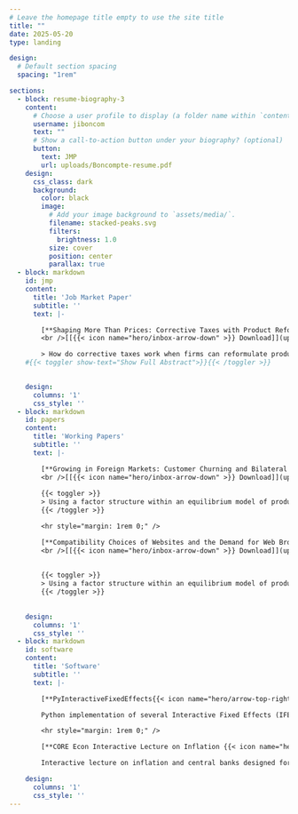 ```yaml
---
# Leave the homepage title empty to use the site title
title: ""
date: 2025-05-20
type: landing

design:
  # Default section spacing
  spacing: "1rem"

sections:
  - block: resume-biography-3
    content:
      # Choose a user profile to display (a folder name within `content/authors/`)
      username: jiboncom
      text: ""
      # Show a call-to-action button under your biography? (optional)
      button:
        text: JMP
        url: uploads/Boncompte-resume.pdf
    design:
      css_class: dark
      background:
        color: black
        image:
          # Add your image background to `assets/media/`.
          filename: stacked-peaks.svg
          filters:
            brightness: 1.0
          size: cover
          position: center
          parallax: true
  - block: markdown
    id: jmp
    content:
      title: 'Job Market Paper'
      subtitle: ''
      text: |-

        [**Shaping More Than Prices: Corrective Taxes with Product Reformulation** ](uploads/Boncompte-resume.pdf)
        <br />[[{{< icon name="hero/inbox-arrow-down" >}} Download]](uploads/Boncompte-resume.pdf) 

        > How do corrective taxes work when firms can reformulate products to avoid them? I develop an equilibrium model of product reformulation to study product responses to the 2018 UK Soft Drinks Industry Levy, a multi-tiered tax targeting excessive sugar content. The model isolates the role of reformulation by accounting for endogenous unobserved product characteristics using interactive fixed effects. This allows aggregate shifts in preferences to be separated from product changes and enables counterfactual simulations in which product characteristics are reverted to their pre-reformulation levels. I find the levy reduced sugar sales by 22% and led firms to reformulate more than one-third of products, cutting average sugar content by 40% while slightly lowering product quality and differentiation. Reformulation reduced tax liabilities, limiting price increases and preserving welfare. Reformulation benefits nearly all consumers, with gains concentrated among lower-income households and modest losses at the top. Larger firms reformulate a greater share of their products and protect profits more effectively than smaller ones. Overall, reformulation reduced sugar intake relative to a no-policy baseline but also constrained the tax’s ability to further curb consumption. My results show how corrective taxes shape firms’ product decisions, with implications for optimal taxation and corrective food policy.
    #{{< toggler show-text="Show Full Abstract">}}{{< /toggler >}} 
        

    design:
      columns: '1'
      css_style: ''
  - block: markdown
    id: papers
    content:
      title: 'Working Papers'
      subtitle: ''
      text: |-

        [**Growing in Foreign Markets: Customer Churning and Bilateral Bargaining** ](uploads/Boncompte-resume.pdf)
        <br />[[{{< icon name="hero/inbox-arrow-down" >}} Download]](uploads/Boncompte-resume.pdf)  *with Oscar Perello*
        
        {{< toggler >}}
        > Using a factor structure within an equilibrium model of product reformulation, I capture the endogenous link between sugar content and unobserved characteristics and estimate that reformulation prevented an additional 10% price increase, significantly reducing the tax burden on consumers, but at the cost of lower product quality. Smaller firms were more adversely affected, while larger firms adopted new technologies and reformulated a greater share of their portfolios. These results underscore how effective tax design can promote innovation and reduce the harm potential of products, lessening the need for further corrective measures and aligning economic efficiency with equity.
        {{< /toggler >}}

        <hr style="margin: 1rem 0;" />

        [**Compatibility Choices of Websites and the Demand for Web Browsers** ](uploads/Boncompte-resume.pdf)
        <br />[[{{< icon name="hero/inbox-arrow-down" >}} Download]](uploads/Boncompte-resume.pdf)  *with Giussepe Forte*
        
        
        {{< toggler >}}
        > Using a factor structure within an equilibrium model of product reformulation, I capture the endogenous link between sugar content and unobserved characteristics and estimate that reformulation prevented an additional 10% price increase, significantly reducing the tax burden on consumers, but at the cost of lower product quality. Smaller firms were more adversely affected, while larger firms adopted new technologies and reformulated a greater share of their portfolios. These results underscore how effective tax design can promote innovation and reduce the harm potential of products, lessening the need for further corrective measures and aligning economic efficiency with equity. 
        {{< /toggler >}}
        
        
    design:
      columns: '1'
      css_style: ''
  - block: markdown
    id: software
    content:
      title: 'Software'
      subtitle: ''
      text: |-

        [**PyInteractiveFixedEffects{{< icon name="hero/arrow-top-right-on-square" >}}**](https://github.com/jiboncom/pyInteractiveFixedEffects)

        Python implementation of several Interactive Fixed Effects (IFE) estimators for panel data. Includes methods for both balanced panels (Bai, 2009) and unbalanced panels (Bai et al., 2015; Cui et al., 2022), with a focus on computational efficiency.

        <hr style="margin: 1rem 0;" />

        [**CORE Econ Interactive Lecture on Inflation {{< icon name="hero/arrow-top-right-on-square" >}}**](https://coreecon.github.io/voici/render/inflation.html?)

        Interactive lecture on inflation and central banks designed for [CORE Econ{{< icon name="hero/arrow-top-right-on-square" >}}](https://www.core-econ.org/), featuring dynamic visualizations and real-time Q&A powered by Voici; a free, open-source, serverless tool for delivering interactive R and Python simulations to large scale classrooms. Successfully tested with over 80 students simultaneously. 

    design:
      columns: '1'
      css_style: ''
---
```

